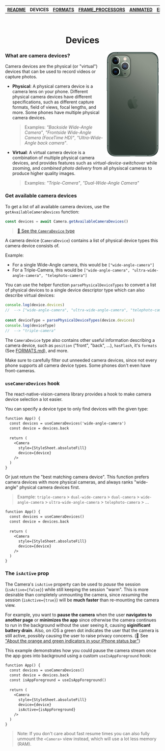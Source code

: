 <table>
<tr>
<th><a href="../README.md">README</a></th>
<th>DEVICES</th>
<th><a href="./FORMATS.md">FORMATS</a></th>
<th><a href="./FRAME_PROCESSORS.md">FRAME_PROCESSORS</a></th>
<th><a href="./ANIMATED.md">ANIMATED</a></th>
<th><a href="./ERRORS.md">ERRORS</a></th>
</tr>
</table>

<br/>

<h1 align="center">Devices</h1>

<div>
  <img align="right" width="35%" src="../img/11_back.png">
</div>

### What are camera devices?

Camera devices are the physical (or "virtual") devices that can be used to record videos or capture photos.

* **Physical**: A physical camera device is a camera lens on your phone. Different physical camera devices have different specifications, such as different capture formats, field of views, focal lengths, and more. Some phones have multiple physical camera devices.

  > Examples: _"Backside Wide-Angle Camera"_, _"Frontside Wide-Angle Camera (FaceTime HD)"_, _"Ultra-Wide-Angle back camera"_.

* **Virtual**: A virtual camera device is a combination of multiple physical camera devices, and provides features such as _virtual-device-switchover_ while zooming, and _combined photo delivery_ from all physiscal cameras to produce higher quality images.

  > Examples: _"Triple-Camera"_, _"Dual-Wide-Angle Camera"_

### Get available camera devices

To get a list of all available camera devices, use the `getAvailableCameraDevices` function:

```ts
const devices = await Camera.getAvailableCameraDevices()
```

> [🔗 See the `CameraDevice` type](./../src/CameraDevice.ts)

A camera device (`CameraDevice`) contains a list of physical device types this camera device consists of.

Example:
* For a single Wide-Angle camera, this would be `["wide-angle-camera"]`
* For a Triple-Camera, this would be `["wide-angle-camera", "ultra-wide-angle-camera", "telephoto-camera"]`

You can use the helper function `parsePhysicalDeviceTypes` to convert a list of physical devices to a single device descriptor type which can also describe virtual devices:

```ts
console.log(device.devices)
//  --> ["wide-angle-camera", "ultra-wide-angle-camera", "telephoto-camera"]

const deviceType = parsePhysicalDeviceTypes(device.devices)
console.log(deviceType)
//  --> "triple-camera"
```

The `CameraDevice` type also contains other useful information describing a camera device, such as `position` ("front", "back", ...), `hasFlash`, it's `formats` (See [FORMATS.md](./FORMATS.md)), and more.

Make sure to carefully filter out unneeded camera devices, since not every phone supports all camera device types. Some phones don't even have front-cameras.

### `useCameraDevices` hook

The react-native-vision-camera library provides a hook to make camera device selection a lot easier.

You can specify a device type to only find devices with the given type:

```tsx
function App() {
  const devices = useCameraDevices('wide-angle-camera')
  const device = devices.back

  return (
    <Camera
      style={StyleSheet.absoluteFill}
      device={device}
    />
  )
}
```

Or just return the "best matching camera device". This function prefers camera devices with more physical cameras, and always ranks "wide-angle" physical camera devices first.

> Example: `triple-camera` > `dual-wide-camera` > `dual-camera` > `wide-angle-camera` > `ultra-wide-angle-camera` > `telephoto-camera` > ...

```tsx
function App() {
  const devices = useCameraDevices()
  const device = devices.back

  return (
    <Camera
      style={StyleSheet.absoluteFill}
      device={device}
    />
  )
}
```

### The `isActive` prop

The Camera's `isActive` property can be used to _pause_ the session (`isActive={false}`) while still keeping the session "warm". This is more desirable than completely unmounting the camera, since _resuming_ the session (`isActive={true}`) will be **much faster** than re-mounting the camera view.

For example, you want to **pause the camera** when the user **navigates to another page** or **minimizes the app** since otherwise the camera continues to run in the background without the user seeing it, causing **siginificant battery drain**. Also, on iOS a green dot indicates the user that the camera is still active, possibly causing the user to raise privacy concerns. (🔗 See ["About the orange and green indicators in your iPhone status bar"](https://support.apple.com/en-us/HT211876))

This example demonstrates how you could pause the camera stream once the app goes into background using a custom `useIsAppForeground` hook:

```tsx
function App() {
  const devices = useCameraDevices()
  const device = devices.back
  const isAppForeground = useIsAppForeground()

  return (
    <Camera
      style={StyleSheet.absoluteFill}
      device={device}
      isActive={isAppForeground}
    />
  )
}
```

> Note: If you don't care about fast resume times you can also fully unmount the `<Camera>` view instead, which will use a lot less memory (RAM).
